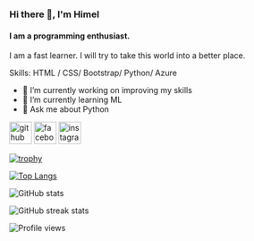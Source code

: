 


### Hi there 👋, I'm Himel
#### I am a programming enthusiast.
I am a fast learner. I will try to take this world into a better place.

Skills: HTML / CSS/ Bootstrap/ Python/ Azure

- 🔭 I’m currently working on improving my skills 
- 🌱 I’m currently learning ML 
- 💬 Ask me about Python 


[<img src='https://cdn.jsdelivr.net/npm/simple-icons@3.0.1/icons/github.svg' alt='github' height='40'>](https://github.com/Hasanul-Banna-Himel)  [<img src='https://cdn.jsdelivr.net/npm/simple-icons@3.0.1/icons/facebook.svg' alt='facebook' height='40'>](https://www.facebook.com/hasanulbanna.himel.9)  [<img src='https://cdn.jsdelivr.net/npm/simple-icons@3.0.1/icons/instagram.svg' alt='instagram' height='40'>](https://www.instagram.com/hasanul_himel/)  

[![trophy](https://github-profile-trophy.vercel.app/?username=Hasanul-Banna-Himel)](https://github.com/ryo-ma/github-profile-trophy)

[![Top Langs](https://github-readme-stats.vercel.app/api/top-langs/?username=Hasanul-Banna-Himel)](https://github.com/anuraghazra/github-readme-stats)

![GitHub stats](https://github-readme-stats.vercel.app/api?username=Hasanul-Banna-Himel&show_icons=true)  

![GitHub streak stats](https://github-readme-streak-stats.herokuapp.com/?user=Hasanul-Banna-Himel)  

![Profile views](https://gpvc.arturio.dev/Hasanul-Banna-Himel)  
